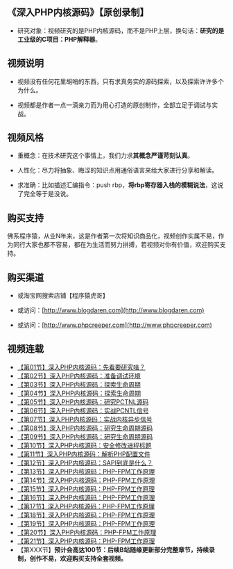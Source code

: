 ## 《深入PHP内核源码》【原创录制】

* 研究对象：视频研究的是PHP内核源码，而不是PHP上层，换句话：**研究的是工业级的C项目：PHP解释器**。

## 视频说明

* 视频没有任何花里胡哨的东西，只有求真务实的源码探索，以及探索许许多个为什么。

* 视频都是作者一点一滴亲力而为用心打造的原创制作，全部立足于调试与实战。

## 视频风格

* 重概念：在技术研究这个事情上，我们力求**其概念严谨苛刻认真**。

* 人性化：尽力将抽象、晦涩的知识点用通俗语言来给大家进行分享和解读。

* 求准确：比如描述汇编指令：push rbp，**将rbp寄存器入栈的模糊说法**，这说了完全等于是没说。

## 购买支持

佛系程序猿，从业N年来，这是作者第一次将知识商品化，视频创作实属不易，作为同行大家也都不容易，都在为生活而努力拼搏，若视频对你有价值，欢迎购买支持。

## 购买渠道

* 或淘宝网搜索店铺【程序猿虎哥】

* 或访问：[http://www.blogdaren.com](http://www.blogdaren.com)

* 或访问：[http://www.phpcreeper.com](http://www.phpcreeper.com)

## 视频连载

* [【第01节】深入PHP内核源码：先看要研究啥？](https://www.bilibili.com/video/BV1pP4y1G7ae/)   
* [【第02节】深入PHP内核源码：准备调试环境](https://www.bilibili.com/video/BV1Fb4y1H7C1/)   
* [【第03节】深入PHP内核源码：探索生命周期](https://www.bilibili.com/video/BV1XS4y1376q/)   
* [【第04节】深入PHP内核源码：探索生命周期](https://www.bilibili.com/video/BV1TZ4y1m7PD/)   
* [【第05节】深入PHP内核源码：研究PCTNL源码](https://www.bilibili.com/video/BV1dB4y127HX/)   
* [【第06节】深入PHP内核源码：实战PCNTL信号](https://www.bilibili.com/video/BV1NZ4y1t728/)   
* [【第07节】深入PHP内核源码：实战内核异步信号](https://www.bilibili.com/video/BV1mY411T7No/)   
* [【第08节】深入PHP内核源码：研究生命周期源码](https://www.bilibili.com/video/BV1gt4y1V7gD/)   
* [【第09节】深入PHP内核源码：研究生命周期源码](https://www.bilibili.com/video/BV1Vt4y1g7RW/)   
* [【第10节】深入PHP内核源码：安全修改进程标题](https://www.bilibili.com/video/BV1fa411V77x/)   
* [【第11节】深入PHP内核源码：解析PHP配置文件](https://www.bilibili.com/video/BV1mG4y1q7XY/)   
* [【第12节】深入PHP内核源码：SAPI到底是什么？](https://www.bilibili.com/video/BV1Ge4y1S7Cg/)   
* [【第13节】深入PHP内核源码：PHP-FPM工作原理](https://www.bilibili.com/video/BV1UP411w7vG/)   
* [【第14节】深入PHP内核源码：PHP-FPM工作原理](https://www.bilibili.com/video/BV1Z841187tU/)   
* [【第15节】深入PHP内核源码：PHP-FPM工作原理](https://www.bilibili.com/video/BV1r44y1U7VV/)   
* [【第16节】深入PHP内核源码：PHP-FPM工作原理](https://www.bilibili.com/video/BV1UX4y1U7Jx/)   
* [【第17节】深入PHP内核源码：PHP-FPM工作原理](https://www.bilibili.com/video/BV1FP411o7ZP/)   
* [【第18节】深入PHP内核源码：PHP-FPM工作原理](https://www.bilibili.com/video/BV1QT411q7uA/)   
* [【第19节】深入PHP内核源码：PHP-FPM工作原理](https://www.bilibili.com/video/BV1Gk4y1J7cV/)   
* [【第20节】深入PHP内核源码：PHP-FPM工作原理](https://www.bilibili.com/video/BV1UX4y117Ei/)   
* [【第21节】深入PHP内核源码：PHP-FPM工作原理](https://www.bilibili.com/video/BV1Bs4y1i7mA/)   
* 【第XXX节】**预计会高达100节：后续B站随缘更新部分完整章节，持续录制，创作不易，欢迎购买支持全套视频。**

